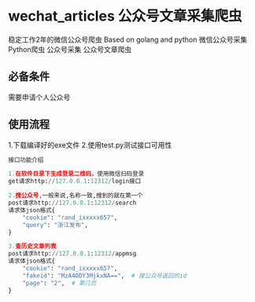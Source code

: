 # wechat_articles 公众号文章采集爬虫
稳定工作2年的微信公众号爬虫 Based on golang and python 微信公众号采集 Python爬虫 公众号采集 公众号文章爬虫

## 必备条件
需要申请个人公众号

## 使用流程
1.下载编译好的exe文件
2.使用test.py测试接口可用性

```python
接口功能介绍

1.在软件目录下生成登录二维码，使用微信扫码登录
get请求http://127.0.0.1:12312/login接口

2.搜公众号,一般来说,名称一致,搜到的就在第一个
post请求http://127.0.0.1:12312/search
请求体json格式{
    "cookie": "rand_ixxxxx657",
    "query": "浙江发布",
}

3.查历史文章列表
post请求http://127.0.0.1:12312/appmsg
请求体json格式{
    "cookie": "rand_ixxxxx657",
    "fakeid": "MzA4ODY3MjkxNA==",  # 搜公众号返回的id
    "page": "2",  # 第几页
}
```
